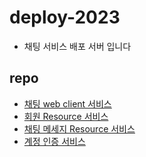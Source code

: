 # deploy-2023
- 채팅 서비스 배포 서버 입니다
## repo
- [채팅 web client 서비스](https://github.com/sangholim/talk-client-server-2023)
- [회원 Resource 서비스](https://github.com/sangholim/member-service-2023)
- [채팅 메세지 Resource 서비스](https://github.com/sangholim/message-service-2023)
- [계정 인증 서비스](https://github.com/sangholim/spring-authorization-server-2023)
